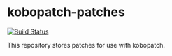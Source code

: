 # kobopatch-patches
[![Build Status](https://cloud.drone.io/api/badges/geek1011/kobopatch-patches/status.svg)](https://cloud.drone.io/geek1011/kobopatch-patches)

This repository stores patches for use with kobopatch.